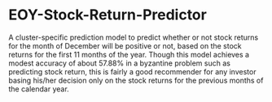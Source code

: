 # EOY-Stock-Return-Predictor
A cluster-specific prediction model to predict whether or not stock returns for the month of December will be positive or not, based on the stock returns for the first 11 months of the year. Though this model achieves a modest accuracy of about 57.88% in a byzantine problem such as predicting stock return, this is fairly a good recommender for any investor basing his/her decision only on the stock returns for the previous months of the calendar year.
